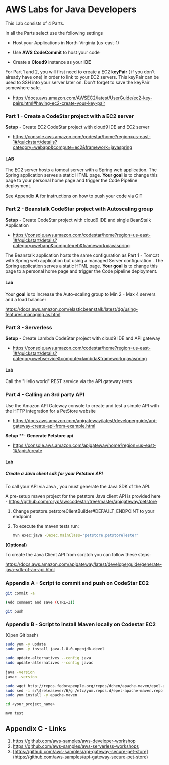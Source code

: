 # AWS Labs for Java Developers

This Lab consists of 4 Parts.

In all the Parts select use the following settings

- Host your Applications in North-Virginia (us-east-1) 

- Use **AWS CodeCommit** to host your code

- Create a **Cloud9** instance as your **IDE**

  

For Part 1 and 2, you will first need to create a EC2 **keyPair** ( if you don't already have one) in order to link to your EC2 servers. This keyPair can be used to SSH into your server later on. Don't forget to save the keyPair somewhere safe.

- https://docs.aws.amazon.com/AWSEC2/latest/UserGuide/ec2-key-pairs.html#having-ec2-create-your-key-pair



### Part 1 - Create a CodeStar project with a EC2 server

**Setup** - Create EC2 CodeStar project with cloud9 IDE and EC2 server

- https://console.aws.amazon.com/codestar/home?region=us-east-1#/quickstart/details?category=webapp&compute=ec2&framework=javaspring

#### LAB

The EC2 server hosts a tomcat server with a Spring web application. The Spring application serves a static HTML page. **Your goal** is to change this page to your personal home page and trigger the Code Pipeline deployment. 

See Appendix **A** for instructions on how to push your code via GIT



### Part 2 - Beanstalk CodeStar project with Autoscaling group

**Setup** - Create CodeStar project with cloud9 IDE and single BeanStalk Application

- https://console.aws.amazon.com/codestar/home?region=us-east-1#/quickstart/details?category=webapp&compute=eb&framework=javaspring

The Beanstalk application hosts the same configuration as Part 1 - Tomcat with Spring web application but using a managed Server configuration . The Spring application serves a static HTML page. **Your goal** is to change this page to a personal home page and trigger the Code pipeline deployment. 

#### Lab

Your **goal** is to Increase the Auto-scaling group to Min 2 - Max 4 servers and a load balancer

https://docs.aws.amazon.com/elasticbeanstalk/latest/dg/using-features.managing.as.html 



### Part 3 - Serverless

**Setup** - Create Lambda CodeStar project with cloud9 IDE and API gateway

- https://console.aws.amazon.com/codestar/home?region=us-east-1#/quickstart/details?category=webservice&compute=lambda&framework=javaspring

#### Lab

Call the "Hello world" REST service via the API gateway tests



### Part 4 - Calling an 3rd party API 

Use the Amazon API Gateway console to create and test a simple API with the HTTP integration for a PetStore website 

- https://docs.aws.amazon.com/apigateway/latest/developerguide/api-gateway-create-api-from-example.html



**Setup** **- **Generate Petstore api** 

- https://console.aws.amazon.com/apigateway/home?region=us-east-1#/apis/create



#### Lab

##### Create a Java client sdk for your Petstore API

To call your API via Java , you must generate the Java  SDK of the API.

A pre-setup maven project for the petstore Java client API is provided here - https://github.com/roryp/awscodestar/tree/master/apigateway/petstore



1. Change petstore.petstoreClientBuilder#DEFAULT_ENDPOINT to your endpoint

2. To execute the maven tests run:

   ```bash
   mvn exec:java -Dexec.mainClass="petstore.petstoreTester"
   ```

   

**(Optional)** 

To create the Java Client API from scratch you can follow these steps:

https://docs.aws.amazon.com/apigateway/latest/developerguide/generate-java-sdk-of-an-api.html





### Appendix A - Script to commit and push on CodeStar EC2

```bash
git commit -a

(Add comment and save (CTRL+Z))

git push
```



### Appendix B - Script to install Maven locally on Codestar EC2

(Open Git bash)

```bash
sudo yum -y update
sudo yum -y install java-1.8.0-openjdk-devel

sudo update-alternatives --config java
sudo update-alternatives --config javac

java -version
javac -version

sudo wget http://repos.fedorapeople.org/repos/dchen/apache-maven/epel-apache-maven.repo -O /etc/yum.repos.d/epel-apache-maven.repo
sudo sed -i s/\$releasever/6/g /etc/yum.repos.d/epel-apache-maven.repo
sudo yum install -y apache-maven

cd <your_project_name>

mvn test
```



## Appendix C - Links

1. https://github.com/aws-samples/aws-developer-workshop
2. https://github.com/aws-samples/aws-serverless-workshops
3. [https://github.com/aws-samples/api-gateway-secure-pet-store](https://github.com/aws-samples/api-gateway-secure-pet-store)